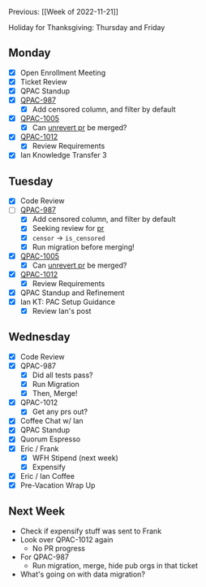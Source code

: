 Previous: [[Week of 2022-11-21]]

Holiday for Thanksgiving: Thursday and Friday

## Monday
- [x] Open Enrollment Meeting
- [x] Ticket Review
- [x] QPAC Standup
- [x] [QPAC-987](https://quorumanalytics.atlassian.net/browse/QPAC-987)
	- [x] Add censored column, and filter by default
- [x] [QPAC-1005](https://quorumanalytics.atlassian.net/browse/QPAC-1005)
	- [x] Can [unrevert pr](https://github.com/QuorumUS/quorum-site/pull/27624) be merged?
- [x] [QPAC-1012](https://quorumanalytics.atlassian.net/browse/QPAC-1012)
	- [x] Review Requirements
- [x] Ian Knowledge Transfer 3

## Tuesday
- [x] Code Review
- [ ] [QPAC-987](https://quorumanalytics.atlassian.net/browse/QPAC-987)
	- [x] Add censored column, and filter by default
	- [x] Seeking review for [pr](https://github.com/QuorumUS/quorum-site/pull/27685)
	- [x] `censor` -> `is_censored`
	- [x] Run migration before merging!
- [x] [QPAC-1005](https://quorumanalytics.atlassian.net/browse/QPAC-1005)
	- [x] Can [unrevert pr](https://github.com/QuorumUS/quorum-site/pull/27624) be merged?
- [x] [QPAC-1012](https://quorumanalytics.atlassian.net/browse/QPAC-1012)
	- [x] Review Requirements
- [x] QPAC Standup and Refinement
- [x] Ian KT: PAC Setup Guidance
	- [x] Review Ian's post

## Wednesday
- [x] Code Review
- [x] QPAC-987
	- [x] Did all tests pass?
	- [x] Run Migration
	- [x] Then, Merge!
- [x] QPAC-1012
	- [x] Get any prs out?
- [x] Coffee Chat w/ Ian
- [x] QPAC Standup
- [x] Quorum Espresso
- [x] Eric / Frank
	- [x] WFH Stipend (next week)
	- [x] Expensify
- [x] Eric / Ian Coffee
- [x] Pre-Vacation Wrap Up

## Next Week
- Check if expensify stuff was sent to Frank
- Look over QPAC-1012 again
	- No PR progress
- For QPAC-987
	- Run migration, merge, hide pub orgs in that ticket
- What's going on with data migration?